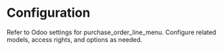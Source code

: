 # Configuration

Refer to Odoo settings for purchase_order_line_menu. Configure related models, access rights, and options as needed.
